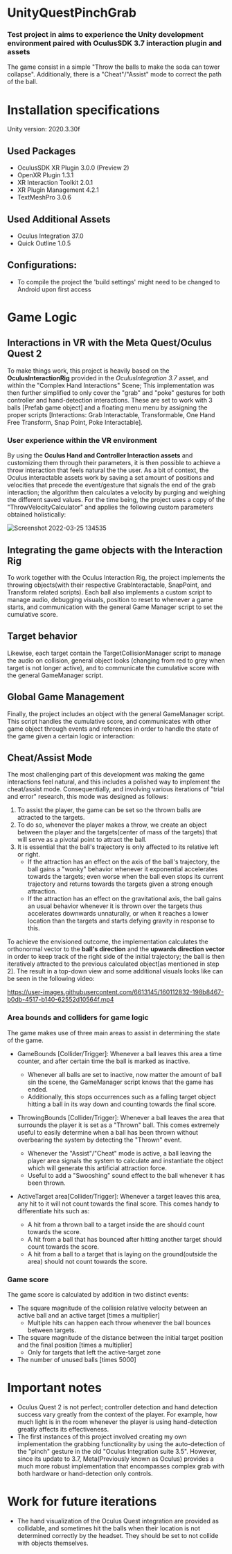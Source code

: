 # UnityQuestPinchGrab
### Test project in aims to experience the Unity development environment paired with OculusSDK 3.7 interaction plugin and assets
The game consist in a simple "Throw the balls to make the soda can tower collapse". 
Additionally, there is a "Cheat"/"Assist" mode to correct the path of the ball.

# Installation specifications
Unity version: 2020.3.30f
## Used Packages
* OculusSDK XR Plugin 3.0.0 (Preview 2)
* OpenXR Plugin 1.3.1
* XR Interaction Toolkit 2.0.1
* XR Plugin Management 4.2.1
* TextMeshPro 3.0.6
## Used Additional Assets
* Oculus Integration 37.0
* Quick Outline 1.0.5

## Configurations:
* To compile the project the 'build settings' might need to be changed to Android upon first access


# Game Logic


## Interactions in VR with the Meta Quest/Oculus Quest 2

To make things work, this project is heavily based on the **OculusInteractionRig** provided in the *OculusIntegration 3.7* asset, and within the "Complex Hand Interactions" Scene; This implementation was then further simplified to only cover the "grab" and "poke" gestures for both controller and hand-detection interactions. These are set to work with 3 balls [Prefab game object] and a floating menu menu by assigning the proper scripts [Interactions: Grab Interactable, Transformable, One Hand Free Transform, Snap Point, Poke Interactable].

### User experience within the VR environment
By using the **Oculus Hand and Controller Interaction assets** and customizing them through their parameters, it is then possible to achieve a throw interaction that feels natural the the user. As a bit of context, the Oculus interactable assets work by saving a set amount of positions and velocities that precede the event/gesture that signals the end of the grab interaction; the algorithm then calculates a velocity by purging and weighing the different saved values. For the time being, the project uses a copy of the "ThrowVelocityCalculator" and applies the following custom parameters obtained holistically:

![Screenshot 2022-03-25 134535](https://user-images.githubusercontent.com/6613145/160115128-b792f1ef-c268-4e69-8f24-79f3f02d3f7d.jpg)

## Integrating the game objects with the Interaction Rig
To work together with the Oculus Interaction Rig, the project implements the throwing objects(with their respective GrabInteractable, SnapPoint, and Transform related scripts). Each ball also implements a custom script to manage audio, debugging visuals, position to reset to whenever a game starts, and communication with the general Game Manager script to set the cumulative score.

## Target behavior
Likewise, each target contain the TargetCollisionManager script to manage the audio on collision, general object looks (changing from red to grey when target is not longer active), and to communicate the cumulative score with the general GameManager script.

## Global Game Management
Finally, the project includes an object with the general GameManager script. This script handles the cumulative score, and communicates with other game object through events and references in order to handle the state of the game given a certain logic or interaction:

## Cheat/Assist Mode
The most challenging part of this development was making the game interactions feel natural, and this includes a polished way to implement the cheat/assist mode. Consequentially, and involving various iterations of "trial and error" research, this mode was designed as follows:

1) To assist the player, the game can be set so the thrown balls are attracted to the targets.
2) To do so, whenever the player makes a throw, we create an object between the player and the targets(center of mass of the targets) that will serve as a pivotal point to attract the ball.
3) It is essential that the ball's trajectory is only affected to its relative left or right. 
   * If the attraction has an effect on the axis of the ball's trajectory, the ball gains a "wonky" behavior whenever it exponential accelerates towards the targets; even worse when the ball even stops its current trajectory and returns towards the targets given a strong enough attraction.
   * If the attraction has an effect on the gravitational axis, the ball gains an usual behavior whenever it is thrown over the targets thus accelerates downwards unnaturally, or when it reaches a lower location than the targets and starts defying gravity in response to this.

To achieve the envisioned outcome, the implementation calculates the orthonormal vector to the **ball's direction** and the **upwards direction vector** in order to keep track of the right side of the initial trajectory; the ball is then iteratively attracted to the previous calculated object[as mentioned in step 2]. The result in a top-down view and some additional visuals looks like can be seen in the following video:

https://user-images.githubusercontent.com/6613145/160112832-198b8467-b0db-4517-b140-62552d10564f.mp4



### Area bounds and colliders for game logic
The game makes use of three main areas to assist in determining the state of the game.

* GameBounds [Collider/Trigger]: Whenever a ball leaves this area a time counter, and after certain time the ball is marked as inactive.
  * Whenever all balls are set to inactive, now matter the amount of ball sin the scene, the GameManager script knows that the game has ended.
  * Additionally, this stops occurrences such as a falling target object hitting a ball in its way down and counting towards the final score.

* ThrowingBounds [Collider/Trigger]: Whenever a ball leaves the area that surrounds the player it is set as a "Thrown" ball. This comes extremely useful to easily determine when a ball has been thrown without overbearing the system by detecting the "Thrown" event.

  * Whenever the "Assist"/"Cheat" mode is active, a ball leaving the player area signals the system to calculate and instantiate the object which will generate this artificial attraction force.
  * Useful to add a "Swooshing" sound effect to the ball whenever it has been thrown.

* ActiveTarget area[Collider/Trigger]: Whenever a target leaves this area, any hit to it will not count towards the final score. This comes handy to differentiate hits such as:
  * A hit from a thrown ball to a target inside the are should count towards the score.
  * A hit from a ball that has bounced after hitting another target should count towards the score.
  * A hit from a ball to a target that is laying on the ground(outside the area) should not count towards the score.

### Game score
The game score is calculated by addition in two distinct events:
* The square magnitude of the collision relative velocity between an active ball and an active target [times a multiplier]
  * Multiple hits can happen each throw whenever the ball bounces between targets.
* The square magnitude of the distance between the initial target position and the final position [times a multiplier]
  * Only for targets that left the active-target zone
* The number of unused balls [times 5000]


# Important notes
* Oculus Quest 2 is not perfect; controller detection and hand detection success vary greatly from the context of the player. For example, how much light is in the room whenever the player is using hand-detection greatly affects its effectiveness.
* The first instances of this project involved creating my own implementation the grabbing functionality by using the auto-detection of the "pinch" gesture in the old "Oculus Integration suite 3.5". However, since its update to 3.7, Meta(Previously known as Oculus) provides a much more robust implementation that encompasses complex grab with both hardware or hand-detection only controls.

# Work for future iterations

* The hand visualization of the Oculus Quest integration are provided as collidable, and sometimes hit the balls when their location is not determined correctly by the headset. They should be set to not collide with objects themselves.
